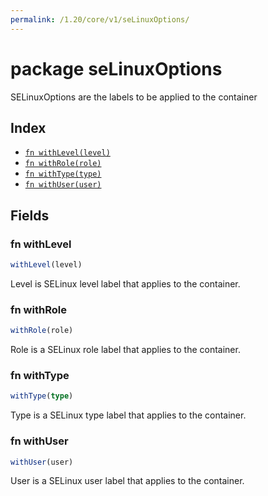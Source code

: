 ```yaml
---
permalink: /1.20/core/v1/seLinuxOptions/
---
```


# package seLinuxOptions

SELinuxOptions are the labels to be applied to the container

## Index

* [`fn withLevel(level)`](#fn-withlevel)
* [`fn withRole(role)`](#fn-withrole)
* [`fn withType(type)`](#fn-withtype)
* [`fn withUser(user)`](#fn-withuser)

## Fields

### fn withLevel

```ts
withLevel(level)
```

Level is SELinux level label that applies to the container.

### fn withRole

```ts
withRole(role)
```

Role is a SELinux role label that applies to the container.

### fn withType

```ts
withType(type)
```

Type is a SELinux type label that applies to the container.

### fn withUser

```ts
withUser(user)
```

User is a SELinux user label that applies to the container.